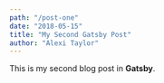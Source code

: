 ```yaml
---
path: "/post-one"
date: "2018-05-15"
title: "My Second Gatsby Post"
author: "Alexi Taylor"
---
```


This is my second blog post in **Gatsby**.
